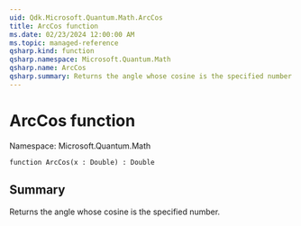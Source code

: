 ```yaml
---
uid: Qdk.Microsoft.Quantum.Math.ArcCos
title: ArcCos function
ms.date: 02/23/2024 12:00:00 AM
ms.topic: managed-reference
qsharp.kind: function
qsharp.namespace: Microsoft.Quantum.Math
qsharp.name: ArcCos
qsharp.summary: Returns the angle whose cosine is the specified number.
---
```


# ArcCos function

Namespace: Microsoft.Quantum.Math

```qsharp
function ArcCos(x : Double) : Double
```

## Summary
Returns the angle whose cosine is the specified number.
